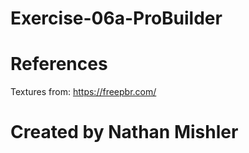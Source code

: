 # Exercise-06a-ProBuilder

# References

Textures from: https://freepbr.com/

# Created by Nathan Mishler

